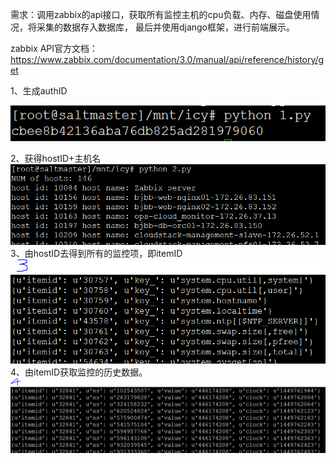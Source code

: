 需求：调用zabbix的api接口，获取所有监控主机的cpu负载、内存、磁盘使用情况，将采集的数据存入数据库，
	  最后并使用django框架，进行前端展示。


zabbix  API官方文档：https://www.zabbix.com/documentation/3.0/manual/api/reference/history/get

1、生成authID

![tt](media/a1.PNG)


2、获得hostID+主机名
![tt](media/a2.PNG)
3、由hostID去得到所有的监控项，即itemID
![tt](media/a3.PNG)
4、由itemID获取监控的历史数据。
![tt](media/a4.PNG)

